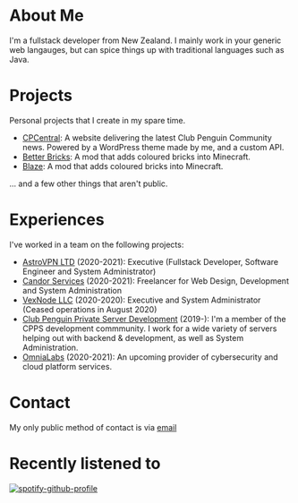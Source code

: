 # About Me
I'm a fullstack developer from New Zealand. I mainly work in your generic web langauges, but can spice things up with traditional languages such as Java.

# Projects
Personal projects that I create in my spare time.
* [CPCentral](https://cpcentral.net): A website delivering the latest Club Penguin Community news. Powered by a WordPress theme made by me, and a custom API.
* [Better Bricks](https://www.curseforge.com/minecraft/mc-mods/better-bricks): A mod that adds coloured bricks into Minecraft.
* [Blaze](https://github.com/noahball/blaze): A mod that adds coloured bricks into Minecraft.

... and a few other things that aren't public.

# Experiences
I've worked in a team on the following projects:
* [AstroVPN LTD](https://astrovpn.co/) (2020-2021): Executive (Fullstack Developer, Software Engineer and System Administrator)
* [Candor Services](https://discord.gg/DYHyGVT) (2020-2021): Freelancer for Web Design, Development and System Administration
* [VexNode LLC](https://vexnode.host/) (2020-2020): Executive and System Administrator (Ceased operations in August 2020)
* [Club Penguin Private Server Development](https://solero.me/) (2019-): I'm a member of the CPPS development commmunity. I work for a wide variety of servers helping out with backend & development, as well as System Administration.
* [OmniaLabs](https://omnialabs.io) (2020-2021): An upcoming provider of cybersecurity and cloud platform services.

# Contact
My only public method of contact is via [email](mailto:root@altodev.pw)

# Recently listened to
[![spotify-github-profile](https://spotify-github-profile.vercel.app/api/view?uid=iujvv6nexzy5gfvqglv1cyx60&cover_image=true)](https://github.com/kittinan/spotify-github-profile)

